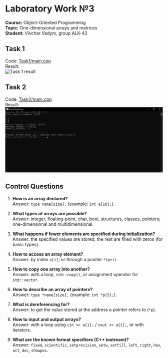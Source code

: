 # Laboratory Work №3  

**Course:** Object-Oriented Programming  
**Topic:** One-dimensional arrays and matrices  
**Student:** Vivchar Vadym, group ALK-43  



## Task 1  
Code: [Task1/main.cpp](./Task1/main.cpp)  
Result:  
![Task 1 result](./Task1/)  



## Task 2  
Code: [Task2/main.cpp](./Task2/main.cpp)  
Result:  
![Task 2 result](./Task2/22.jpg)  



## Control Questions  

1. **How is an array declared?**  
Answer: `type name[size];` (example: `int a[10];`).  

2. **What types of arrays are possible?**  
Answer: integer, floating-point, char, bool, structures, classes, pointers; one-dimensional and multidimensional.  

3. **What happens if fewer elements are specified during initialization?**  
Answer: the specified values are stored, the rest are filled with zeros (for basic types).  

4. **How to access an array element?**  
Answer: by index `a[i]`; or through a pointer `*(p+i)`.  

5. **How to copy one array into another?**  
Answer: with a loop, `std::copy()`, or assignment operator for `std::vector`.  

6. **How to describe an array of pointers?**  
Answer: `type *name[size];` (example: `int *p[5];`).  

7. **What is dereferencing for?**  
Answer: to get the value stored at the address a pointer refers to (`*p`).  

8. **How to input and output arrays?**  
Answer: with a loop using `cin >> a[i];` / `cout << a[i];`, or with iterators.  

9. **What are the known format specifiers (C++ iostream)?**  
Answer: `fixed`, `scientific`, `setprecision`, `setw`, `setfill`, `left`, `right`, `hex`, `oct`, `dec`, `showpos`.  


